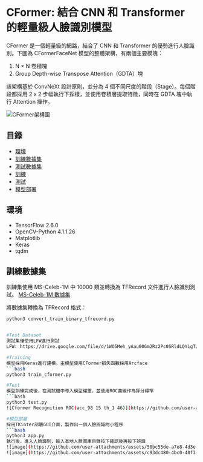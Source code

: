 # CFormer: 結合 CNN 和 Transformer 的輕量級人臉識別模型

CFormer 是一個輕量級的網路，結合了 CNN 和 Transformer 的優勢進行人臉識別。下圖為 CFormerFaceNet 模型的整體架構，有兩個主要模塊：
1. N × N 卷積塊
2. Group Depth-wise Transpose Attention（GDTA）塊

該架構基於 ConvNeXt 設計原則，並分為 4 個不同尺度的階段（Stage）。每個階段都採用 2 x 2 步幅執行下採樣，並使用卷積層提取特徵，同時在 GDTA 塊中執行 Attention 操作。

![CFormer架構圖](https://github.com/user-attachments/assets/eb38c2db-426e-418c-aa73-55477b6cb7f8)

## 目錄

- [環境](#環境)
- [訓練數據集](#訓練數據集)
- [測試數據集](#測試數據集)
- [訓練](#訓練)
- [測試](#測試)
- [模型部署](#模型部署)

## 環境

- TensorFlow 2.6.0
- OpenCV-Python 4.1.1.26
- Matplotlib
- Keras
- tqdm

## 訓練數據集

訓練集使用 MS-Celeb-1M 中 10000 類並轉換為 TFRecord 文件進行人臉識別測試。
[MS-Celeb-1M 數據集](https://drive.google.com/file/d/1X202mvYe5tiXFhOx82z4rPiPogXD435i/view)

將數據集轉換為 TFRecord 格式：
```bash
python3 convert_train_binary_tfrecord.py


#Test Dataset
測試集僅使用LFW進行測試
LFW: https://drive.google.com/file/d/1WO5Meh_yAau00Gm2Rz2Pc0SRldLQYigT/view

#Training
模型採用Keras進行建模，主模型使用CFormer損失函數採用Arcface
```bash
python3 train_cformer.py

#Test
模型訓練完成後，在測試檔中導入模型權重，並使用ROC曲線作為評分標準
```bash
python3 test.py
![Cformer Recognition ROC(acc_98 15 th_1 46)](https://github.com/user-attachments/assets/109bf7ee-ca15-4ed6-9ee9-50d260470a19)

#模型部屬
採用TKinter部屬GUI介面，製作出一個人臉辨識的小程序
```bash
python3 app.py
執行後，進入人臉識別，輸入本地人臉圖庫目錄按下確認後再按下辨識
![image](https://github.com/user-attachments/assets/58bc55de-a7e8-4d3e-8faa-570eef375ab4)
![image](https://github.com/user-attachments/assets/c93dc480-4bc0-40f3-8507-67ac5a0ea72c)




